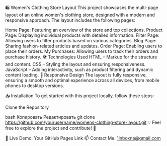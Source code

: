 🛍️ Women's Clothing Store Layout
This project showcases the multi-page layout of an online women's clothing store, designed with a modern and responsive approach. The layout includes the following pages:

Home Page: Featuring an overview of the store and top collections.
Product Page: Displaying individual products with detailed information.
Filter Page: Allowing users to filter products based on various categories.
Blog Page: Sharing fashion-related articles and updates.
Order Page: Enabling users to place their orders.
My Purchases: Allowing users to track their orders and purchase history.
🛠️ Technologies Used
HTML – Markup for the structure and content.
CSS – Styling the layout and ensuring responsiveness.
JavaScript – Adding interactivity, such as product filtering and dynamic content loading.
🚀 Responsive Design
The layout is fully responsive, ensuring a smooth and optimal experience across all devices, from mobile phones to desktop versions.

📥 Installation
To get started with this project locally, follow these steps:

Clone the Repository

bash
Копировать
Редактировать
git clone https://github.com/yourusername/womens-clothing-store-layout.git
💡 Feel free to explore the project and contribute! 🚀

🔗 Live Demo: Your GitHub Pages Link
📫 Contact Me: 1inboxna@gmail.com
